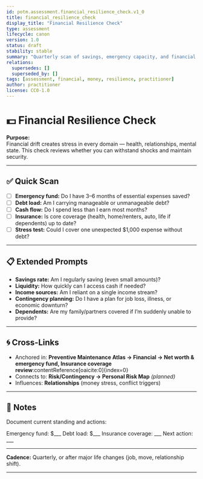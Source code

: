 ```yaml
---
id: potm.assessment.financial_resilience_check.v1_0
title: financial_resilience_check
display_title: "Financial Resilience Check"
type: assessment
lifecycle: canon
version: 1.0
status: draft
stability: stable
summary: "Quarterly scan of savings, emergency capacity, and financial drift risks."
relations:
  supersedes: []
  superseded_by: []
tags: [assessment, financial, money, resilience, practitioner]
author: practitioner
license: CC0-1.0
---
```


# 💵 Financial Resilience Check

**Purpose:**  
Financial drift creates stress in every domain — health, relationships, mental state. This check reviews whether you can withstand shocks and maintain security.

---

## ✅ Quick Scan

- [ ] **Emergency fund:** Do I have 3–6 months of essential expenses saved?  
- [ ] **Debt load:** Am I carrying manageable or unmanageable debt?  
- [ ] **Cash flow:** Do I spend less than I earn most months?  
- [ ] **Insurance:** Is core coverage (health, home/renters, auto, life if dependents) up to date?  
- [ ] **Stress test:** Could I cover one unexpected $1,000 expense without debt?  

---

## 📋 Extended Prompts

- **Savings rate:** Am I regularly saving (even small amounts)?  
- **Liquidity:** How quickly can I access cash if needed?  
- **Income sources:** Am I reliant on a single income stream?  
- **Contingency planning:** Do I have a plan for job loss, illness, or economic downturn?  
- **Dependents:** Are my family/partners covered if I’m suddenly unable to provide?  

---

## 🌀 Cross-Links

- Anchored in: **Preventive Maintenance Atlas → Financial → Net worth & emergency fund, Insurance coverage review**:contentReference[oaicite:0]{index=0}  
- Connects to: **Risk/Contingency → Personal Risk Map** *(planned)*  
- Influences: **Relationships** (money stress, conflict triggers)  

---

## 📝 Notes

Document current standing and actions:

Emergency fund: $\_\_\_
Debt load: $\_\_\_
Insurance coverage: \_\_\_
Next action: \_\_\_

---

**Cadence:** Quarterly, or after major life changes (job, move, relationship shift).

---

